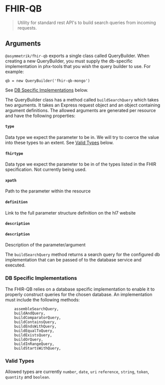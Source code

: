 # FHIR-QB
> Utility for standard rest API's to build search queries from incoming requests.

## Arguments

`@asymmetrik/fhir-qb` exports a single class called QueryBuilder. When creating a new QueryBuilder, you must supply the 
db-specific implementation in phx-tools that you wish the query builder to use. For example:
```
qb = new QueryBuilder('fhir-qb-mongo')
```
See [DB Specific Implementations](#db-specific-implementations) below.

The QueryBuilder class has a method called `buildSearchQuery` which takes two arguments. It takes an Express request object and an object containing argument definitions.
The allowed arguments are generated per resource and have the following properties:

#### `type`
Data type we expect the parameter to be in. We will try to coerce the value into these types to an extent. See [Valid Types](#valid-types) below.

#### `fhirtype`
Data type we expect the parameter to be in of the types listed in the FHIR specification. Not currently being used.

#### `xpath`
Path to the parameter within the resource

#### `definition`
Link to the full parameter structure definition on the hl7 website
#### `description`

#### `description`
Description of the parameter/argument

The `buildSearchQuery` method returns a search query for the configured db implementation that can be
passed of to the database service and executed.

### DB Specific Implementations
The FHIR-QB relies on a database specific implementation to enable it to properly construct queries for the chosen database.
An implementation must include the following methods:
```
	assembleSearchQuery,
	buildAndQuery,
	buildComparatorQuery,
	buildContainsQuery,
	buildEndsWithQuery,
	buildEqualToQuery,
	buildExistsQuery,
	buildOrQuery,
	buildInRangeQuery,
	buildStartsWithQuery,
```

### Valid Types

Allowed types are currently `number`, `date`, `uri` `reference`, `string`, `token`, `quantity` and `boolean`.
